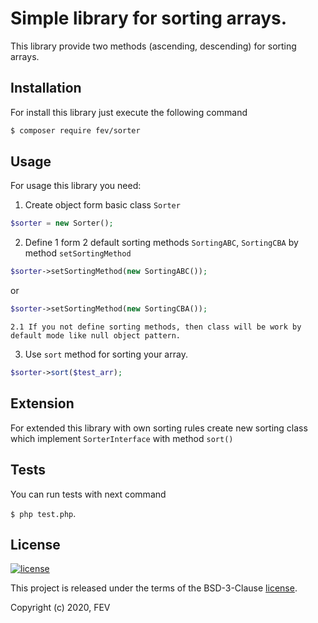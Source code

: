Simple library for sorting arrays.
===============
This library provide two methods (ascending, descending) for sorting arrays.

Installation
------------
For install this library just execute the following command

```bash
$ composer require fev/sorter
```
Usage
-----

For usage this library you need:

1. Create object form basic class `Sorter`
```php
$sorter = new Sorter();
```

2. Define 1 form 2 default sorting methods `SortingABC`, `SortingCBA` by method `setSortingMethod` 
```php
$sorter->setSortingMethod(new SortingABC());
```
or
```php
$sorter->setSortingMethod(new SortingCBA());
```

    2.1 If you not define sorting methods, then class will be work by default mode like null object pattern.

3. Use `sort` method for sorting your array.
```php
$sorter->sort($test_arr);
```

Extension
---------

For extended this library with own sorting rules create new sorting class which
implement `SorterInterface` with method `sort()`

Tests
-----

You can run tests with next command

`$ php test.php`.

License
-------

[![license](https://img.shields.io/github/license/greeflas/default-project.svg)](LICENSE)

This project is released under the terms of the BSD-3-Clause [license](LICENSE).

Copyright (c) 2020, FEV